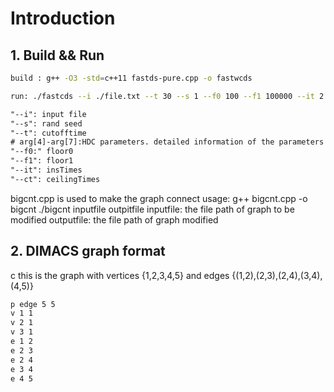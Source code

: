 # Introduction

## 1. Build && Run

```bash
build : g++ -O3 -std=c++11 fastds-pure.cpp -o fastwcds

run: ./fastcds --i ./file.txt --t 30 --s 1 --f0 100 --f1 100000 --it 2 --ct 10
```

```txt
"--i": input file
"--s": rand seed
"--t": cutofftime
# arg[4]-arg[7]:HDC parameters. detailed information of the parameters
"--f0:" floor0
"--f1": floor1
"--it": insTimes
"--ct": ceilingTimes
```

bigcnt.cpp is used to make the graph connect
usage:
g++ bigcnt.cpp -o bigcnt
./bigcnt inputfile outpitfile
inputfile: the file path of graph to be modified
outputfile: the file path of graph modified

## 2. DIMACS graph format

c this is the graph with vertices {1,2,3,4,5} and edges {(1,2),(2,3),(2,4),(3,4),(4,5)}

```txt
p edge 5 5
v 1 1
v 2 1
v 3 1
e 1 2
e 2 3
e 2 4
e 3 4
e 4 5
```
